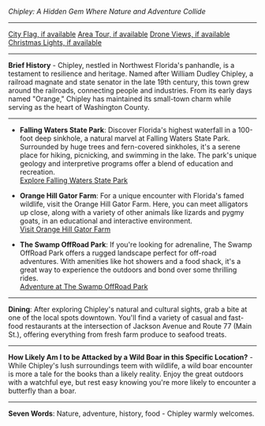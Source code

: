*Chipley: A Hidden Gem Where Nature and Adventure Collide*

---

[City Flag, if available](https://www.google.com/search?tbm=isch&q=Chipley+FL+Flag+Picture)
[Area Tour, if available](https://www.youtube.com/results?search_query=Chipley+FL+4k+tour)
[Drone Views, if available](https://www.youtube.com/results?search_query=Chipley+FL+4k+drone)
[Christmas Lights, if available](https://www.youtube.com/results?search_query=Chipley+FL+christmas+lights)

---

**Brief History** - Chipley, nestled in Northwest Florida's panhandle, is a testament to resilience and heritage. Named after William Dudley Chipley, a railroad magnate and state senator in the late 19th century, this town grew around the railroads, connecting people and industries. From its early days named "Orange," Chipley has maintained its small-town charm while serving as the heart of Washington County.

---

- **Falling Waters State Park**: Discover Florida's highest waterfall in a 100-foot deep sinkhole, a natural marvel at Falling Waters State Park. Surrounded by huge trees and fern-covered sinkholes, it's a serene place for hiking, picnicking, and swimming in the lake. The park's unique geology and interpretive programs offer a blend of education and recreation.  
  [Explore Falling Waters State Park](https://www.youtube.com/results?search_query=Chipley+FL+Falling+Waters+State+Park)

- **Orange Hill Gator Farm**: For a unique encounter with Florida's famed wildlife, visit the Orange Hill Gator Farm. Here, you can meet alligators up close, along with a variety of other animals like lizards and pygmy goats, in an educational and interactive environment.  
  [Visit Orange Hill Gator Farm](https://www.youtube.com/results?search_query=Chipley+FL+Orange+Hill+Gator+Farm)

- **The Swamp OffRoad Park**: If you're looking for adrenaline, The Swamp OffRoad Park offers a rugged landscape perfect for off-road adventures. With amenities like hot showers and a food shack, it's a great way to experience the outdoors and bond over some thrilling rides.  
  [Adventure at The Swamp OffRoad Park](https://www.youtube.com/results?search_query=Chipley+FL+The+Swamp+OffRoad+Park)

---

**Dining**: After exploring Chipley's natural and cultural sights, grab a bite at one of the local spots downtown. You'll find a variety of casual and fast-food restaurants at the intersection of Jackson Avenue and Route 77 (Main St.), offering everything from fresh farm produce to seafood treats.

---

**How Likely Am I to be Attacked by a Wild Boar in this Specific Location?** - While Chipley's lush surroundings teem with wildlife, a wild boar encounter is more a tale for the books than a likely reality. Enjoy the great outdoors with a watchful eye, but rest easy knowing you're more likely to encounter a butterfly than a boar.

---

**Seven Words**: Nature, adventure, history, food - Chipley warmly welcomes.